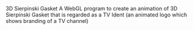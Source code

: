 3D Sierpinski Gasket
A WebGL program to create an animation of 3D Sierpinski Gasket that is regarded as a TV Ident (an animated logo which shows branding of a TV channel)
